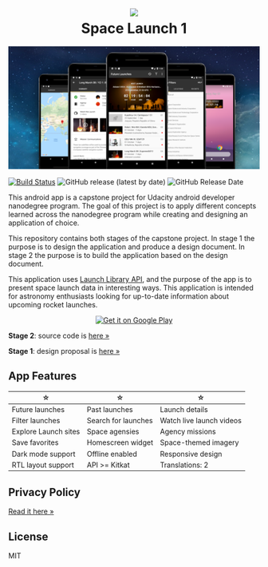 <h1 align='center'><img src='https://raw.githubusercontent.com/nkrusch/SpaceLaunchOne/master/SpaceLaunchOne/app/src/main/res/mipmap-xxhdpi/ic_launcher_round.png' width="84"><br/>Space Launch 1</h1>

<img src="feature.png" alt="app feature" />

[![Build Status](https://travis-ci.com/nkrusch/SpaceLaunchOne.svg?branch=master)](https://travis-ci.com/nkrusch/SpaceLaunchOne)
![GitHub release (latest by date)](https://img.shields.io/github/v/release/nkrusch/SpaceLaunchOne)
![GitHub Release Date](https://img.shields.io/github/release-date/nkrusch/SpaceLaunchOne)

This android app is a capstone project for Udacity android developer nanodegree program. The goal of this project is to apply different concepts learned across the nanodegree program while creating and designing an application of choice. 

This repository contains both stages of the capstone project. In stage 1 the purpose is to design the application and produce a design document. In stage 2 the purpose is to build the application based on the design document. 

This application uses [Launch Library API](https://ll.thespacedevs.com/2.0.0/swagger/), and the purpose of the app is to present space launch data in interesting ways. This application is intended for astronomy enthusiasts looking for up-to-date information about upcoming rocket launches.

<p align="center">
<a href='https://play.google.com/store/apps/details?id=io.github.nkrusch.spacelaunchone&utm_source=github&utm_campaign=github&pcampaignid=MKT-Other-global-all-co-prtnr-py-PartBadge-Mar2515-1'><img alt='Get it on Google Play' height="72" src='https://play.google.com/intl/en_us/badges/images/generic/en_badge_web_generic.png'/></a>
</p>

**Stage 2**: source code is [here &raquo;](https://github.com/nkrusch/SpaceLaunchOne/tree/master/SpaceLaunchOne)

**Stage 1**: design proposal is [here &raquo;](https://github.com/nkrusch/SpaceLaunchOne/tree/master/docs)

## App Features

| ☆ | ☆ | ☆ | 
| --- | --- |  --- | 
| Future launches | Past launches | Launch details | 
| Filter launches | Search for launches | Watch live launch videos | 
| Explore Launch sites | Space agensies | Agency missions |
| Save favorites | Homescreen widget | Space-themed imagery | 
| Dark mode support | Offline enabled |  Responsive design |
| RTL layout support | API >= Kitkat | Translations: 2 | 



## Privacy Policy

[Read it here &raquo;](https://github.com/nkrusch/SpaceLaunchOne/blob/master/docs/privacy_policy.md)

## License 

MIT
